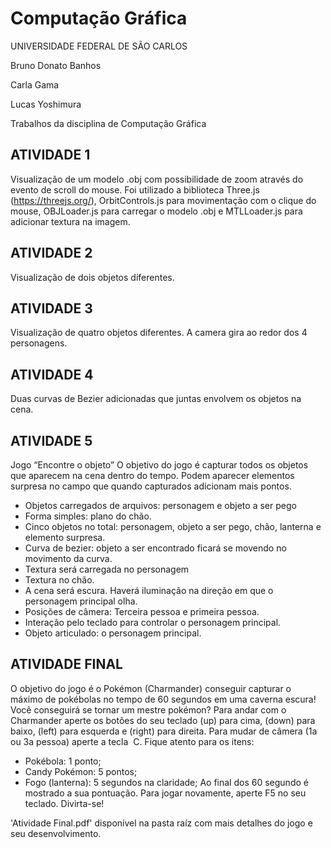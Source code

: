 # Computação Gráfica

UNIVERSIDADE FEDERAL DE SÃO CARLOS

Bruno Donato Banhos

Carla Gama

Lucas Yoshimura

Trabalhos da disciplina de Computação Gráfica

## ATIVIDADE 1

Visualização de um modelo .obj com possibilidade de zoom através do evento de scroll do mouse.
Foi utilizado a biblioteca Three.js (https://threejs.org/), OrbitControls.js para movimentação com o clique do mouse, OBJLoader.js para carregar o modelo .obj e MTLLoader.js para adicionar textura na imagem.

## ATIVIDADE 2

Visualização de dois objetos diferentes.

## ATIVIDADE 3

Visualização de quatro objetos diferentes.
A camera gira ao redor dos 4 personagens.

## ATIVIDADE 4

Duas curvas de Bezier adicionadas que juntas envolvem os objetos na cena.

## ATIVIDADE 5

Jogo “Encontre o objeto”
O objetivo do jogo é capturar todos os objetos que aparecem na cena dentro do tempo. Podem aparecer elementos surpresa no campo que quando capturados adicionam mais pontos.

* Objetos carregados de arquivos: personagem e objeto a ser pego
* Forma simples: plano do chão.
* Cinco objetos no total: personagem, objeto a ser pego, chão, lanterna e elemento surpresa.
* Curva de bezier: objeto a ser encontrado ficará se movendo no movimento da curva.
* Textura será carregada no personagem
* Textura no chão.
* A cena será escura. Haverá iluminação na direção em que o personagem principal olha.
* Posições de câmera: Terceira pessoa e primeira pessoa.
* Interação pelo teclado para controlar o personagem principal.
* Objeto articulado: o personagem principal. 

## ATIVIDADE FINAL

O objetivo do jogo é o Pokémon (Charmander) conseguir capturar o máximo de pokébolas no tempo de 60 segundos em uma caverna escura! Você conseguirá se tornar um mestre pokémon?
Para andar com o Charmander aperte os botões do seu teclado (​up) para cima, (​down) para baixo, (​left​) para esquerda e (​right​) para direita.
Para mudar de câmera (1a ou 3a pessoa) aperte a tecla ​ C.
Fique atento para os itens:
* Pokébola: 1 ponto;
* Candy Pokémon: 5 pontos;
* Fogo (lanterna): 5 segundos na claridade;
Ao final dos 60 segundo é mostrado a sua pontuação. Para jogar novamente, aperte F5 no seu teclado. Divirta-se!

'Atividade Final.pdf' disponível na pasta raíz com mais detalhes do jogo e seu desenvolvimento.
